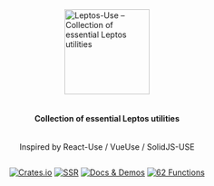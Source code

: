 <div style="display: flex; justify-content: center; height: calc(100vh - 200px); align-items: center; flex-direction: column">
<p>
    <a href="https://github.com/synphonyte/leptos-use">
        <img src="https://raw.githubusercontent.com/synphonyte/leptos-use/main/docs/logo.svg" alt="Leptos-Use – Collection of essential Leptos utilities" width="150"/>
    </a>
</p>

<h4>Collection of essential Leptos utilities</h4>
<p>Inspired by React-Use / VueUse / SolidJS-USE</p>

<p>
    <a href="https://crates.io/crates/leptos-use"><img src="https://img.shields.io/crates/v/leptos-use.svg?label=&color=%232C1275" alt="Crates.io"/></a>
    <a href="https://leptos-use.rs/server_side_rendering.html"><img src="https://img.shields.io/badge/-SSR-%236a214b" alt="SSR"></a> 
    <a href="./get_started.html"><img src="https://img.shields.io/badge/-docs%20%26%20demos-%239A233F" alt="Docs & Demos"></a> 
    <a href="./functions.html"><img src="https://img.shields.io/badge/-62%20functions-%23EF3939" alt="62 Functions" /></a>
</p>
</div>